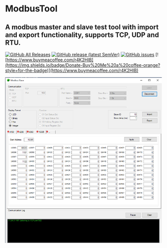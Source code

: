 # ModbusTool
## A modbus master and slave test tool with import and export functionality, supports TCP, UDP and RTU.

[![GitHub All Releases](https://img.shields.io/github/downloads/ClassicDIY/ModbusTool/total?style=for-the-badge)](https://https://github.com/ClassicDIY/ModbusTool/releases)
[![GitHub release (latest SemVer)](https://img.shields.io/github/v/release/ClassicDIY/ModbusTool?style=for-the-badge)](https://github.com/ClassicDIY/ModbusTool/releases)
[![GitHub issues](https://img.shields.io/github/issues-raw/ClassicDIY/ModbusTool?style=for-the-badge)](https://github.com/ClassicDIY/ModbusTool/issues)
[![https://www.buymeacoffee.com/r4K2HIB](https://img.shields.io/badge/Donate-Buy%20Me%20a%20coffee-orange?style=for-the-badge)](https://www.buymeacoffee.com/r4K2HIB)

<p align="center">
<img src="./Pictures/Slave.PNG" width="600"/>
</p>




